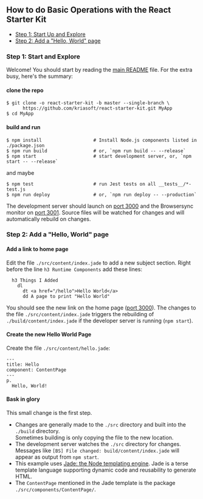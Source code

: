 ## How to do Basic Operations with the React Starter Kit

 * [Step 1: Start Up and Explore](#step-1-start-and-explore)
 * [Step 2: Add a "Hello, World" page](#step-2-hello-world)

### Step 1: Start and Explore

Welcome!  You should start by reading the [main README](/README.md) file.  For 
the extra busy, here's the summary:

#### clone the repo


```shell
$ git clone -o react-starter-kit -b master --single-branch \
      https://github.com/kriasoft/react-starter-kit.git MyApp
$ cd MyApp
```

#### build and run


```shell
$ npm install                   # Install Node.js components listed in ./package.json
$ npm run build                 # or, `npm run build -- --release`
$ npm start                     # start development server, or, `npm start -- --release`
```

and maybe

```shell
$ npm test                      # run Jest tests on all __tests__/*-test.js
$ npm run deploy                # or, `npm run deploy -- --production`
```

The development server should launch on [port 3000](http://localhost:3000) and the 
Browsersync monitor on [port 3001](http://localhost:3001).  Source files will be 
watched for changes and will automatically rebuild on changes.

### Step 2:  Add a "Hello, World" page

#### Add a link to home page

Edit the file `./src/content/index.jade` to add a new subject section.  Right before the
line `h3 Runtime Components` add these lines:

```jade
  h3 Things I Added
    dl
      dt <a href="/hello">Hello World</a>
      dd A page to print "Hello World"
```

You should see the new link on the home page ([port 3000](http://localhost:3000)).  The changes to
the file `./src/content/index.jade` triggers the rebuilding of `./build/content/index.jade` if the
developer server is running (`npm start`).

#### Create the new Hello World Page

Create the file `./src/content/hello.jade`:

```jade
---
title: Hello
component: ContentPage
---
p.
  Hello, World!
```

#### Bask in glory

This small change   is the first step. 
  
  * Changes are generally made to the `./src` directory and built into the `./build` directory.  
    Sometimes building is only copying the file to the new location.
  * The development server watches the `./src` directory for changes.  Messages like
    `[BS] File changed: build/content/index.jade` will appear as output from `npm start`.
  * This example uses [Jade:  the Node templating engine](http://jade-lang.com).  Jade is a terse 
    template language supporting dynamic code and reusability to generate HTML.
  * The `ContentPage` mentioned in the Jade template is the package `./src/components/ContentPage/`.
  
  